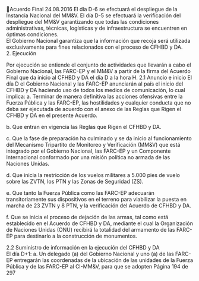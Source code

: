 Acuerdo Final 
24.08.2016 
El día D-6 se efectuará el despliegue de la Instancia Nacional del MM&V. 
El día D-5 se efectuará la verificación del despliegue del MM&V garantizando que todas las condiciones 
administrativas, técnicas, logísticas y de infraestructura se encuentren en óptimas condiciones.  
El Gobierno Nacional garantiza que la información que recoja será utilizada exclusivamente para fines 
relacionados con el proceso de CFHBD y DA.  
2. Ejecución  
 
Por  ejecución  se  entiende  el  conjunto  de  actividades  que  llevarán  a  cabo  el  Gobierno  Nacional,  las 
FARC-EP y el MM&V a partir de la firma del Acuerdo Final que da inicio al CFHBD y DA el día D a la hora 
H. 
2.1 Anuncio e inicio 
El día D el Gobierno Nacional y las FARC-EP anunciarán al país el inicio del CFHBD y DA haciendo uso 
de todos los medios de comunicación, lo cual implica: 
a. Terminar  de  manera  definitiva  las  acciones  ofensivas  entre  la  Fuerza  Pública  y  las  FARC-EP,  las 
hostilidades y cualquier conducta que no deba ser ejecutada de acuerdo con el anexo de las Reglas 
que Rigen el CFHBD y DA en el presente Acuerdo. 
 
b. Que entran en vigencia las Reglas que Rigen el CFHBD y DA. 
 
c. Que la fase de preparación ha culminado y se da inicio al funcionamiento del Mecanismo Tripartito 
de Monitoreo y Verificación (MM&V) que está integrado por el Gobierno Nacional, las FARC-EP y 
un  Componente  Internacional  conformado  por  una  misión  política  no  armada  de  las  Naciones 
Unidas.  
 
d. Que inicia la restricción de los vuelos militares a 5.000 pies de vuelo sobre las ZVTN, los PTN y las 
Zonas de Seguridad (ZS). 
 
e. Que tanto la Fuerza Pública como las FARC-EP adecuarán transitoriamente sus dispositivos en el 
terreno para viabilizar la puesta en marcha de 23 ZVTN y 8 PTN, y la verificación del Acuerdo de 
CFHBD y DA. 
 
f. Que se inicia el proceso de dejación de las armas, tal como está establecido  en el Acuerdo de 
CFHBD y DA, mediante el cual la Organización de Naciones Unidas (ONU) recibirá la totalidad del 
armamento de las FARC-EP para destinarlo a la construcción de monumentos. 
 
2.2 Suministro de información en la ejecución del CFHBD y DA  
El día D+1: 
a. Un delegado (a) del Gobierno Nacional y uno (a) de las FARC-EP entregarán las coordenadas de la 
ubicación de las unidades de la Fuerza Pública y de las FARC-EP al CI-MM&V, para que se adopten 
Página 194 de 297 
 

